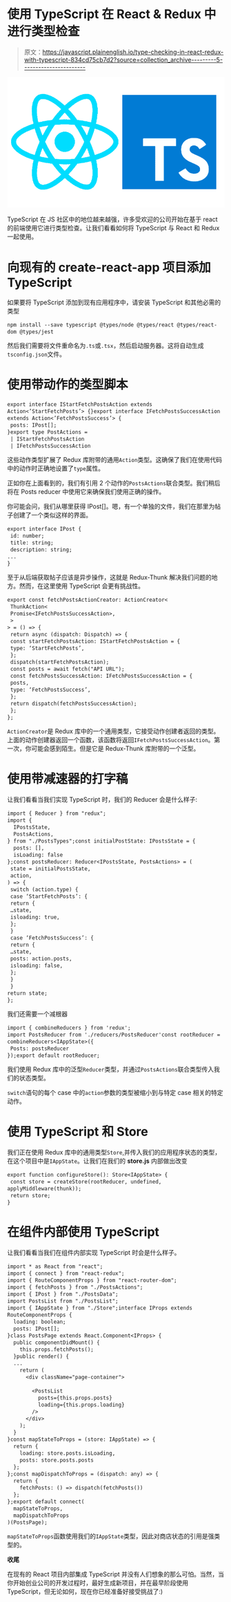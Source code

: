 # 使用 TypeScript 在 React & Redux 中进行类型检查

> 原文：<https://javascript.plainenglish.io/type-checking-in-react-redux-with-typescript-834cd75cb7d2?source=collection_archive---------5----------------------->

![](img/563bfcf77af004cd9b9bc96ce0dc9d50.png)

TypeScript 在 JS 社区中的地位越来越强，许多受欢迎的公司开始在基于 react 的前端使用它进行类型检查。让我们看看如何将 TypeScript 与 React 和 Redux 一起使用。

# **向现有的 create-react-app 项目添加 TypeScript**

如果要将 TypeScript 添加到现有应用程序中，请安装 TypeScript 和其他必需的类型

```
npm install --save typescript @types/node @types/react @types/react-dom @types/jest
```

然后我们需要将文件重命名为`.ts`或`.tsx`，然后启动服务器。这将自动生成`tsconfig.json`文件。

# **使用带动作的类型脚本**

```
export interface IStartFetchPostsAction extends Action<’StartFetchPosts’> {}export interface IFetchPostsSuccessAction extends Action<’FetchPostsSuccess’> {
 posts: IPost[];
}export type PostActions =
 | IStartFetchPostsAction
 | IFetchPostsSuccessAction
```

这些动作类型扩展了 Redux 库附带的通用`Action`类型。这确保了我们在使用代码中的动作时正确地设置了`type`属性。

正如你在上面看到的，我们有引用 2 个动作的`PostsActions`联合类型。我们稍后将在 Posts reducer 中使用它来确保我们使用正确的操作。

你可能会问，我们从哪里获得 IPost[]。嗯，有一个单独的文件，我们在那里为帖子创建了一个类似这样的界面。

```
export interface IPost {
 id: number;
 title: string;
 description: string;
...
}
```

至于从后端获取帖子应该是异步操作，这就是 Redux-Thunk 解决我们问题的地方。然而，在这里使用 TypeScript 会更有挑战性。

```
export const fetchPostsActionCreator: ActionCreator<
 ThunkAction<
 Promise<IFetchPostsSuccessAction>, 
 >
> = () => {
 return async (dispatch: Dispatch) => {
 const startFetchPostsAction: IStartFetchPostsAction = {
 type: ‘StartFetchPosts’,
 };
 dispatch(startFetchPostsAction);
 const posts = await fetch("API URL");
 const fetchPostsSuccessAction: IFetchPostsSuccessAction = {
 posts,
 type: ‘FetchPostsSuccess’,
 };
 return dispatch(fetchPostsSuccessAction);
 };
};
```

`ActionCreator`是 Redux 库中的一个通用类型，它接受动作创建者返回的类型。上面的动作创建器返回一个函数，该函数将返回`IFetchPostsSuccessAction`。第一次，你可能会感到陌生。但是它是 Redux-Thunk 库附带的一个泛型。

# **使用带减速器的打字稿**

让我们看看当我们实现 TypeScript 时，我们的 Reducer 会是什么样子:

```
import { Reducer } from "redux";
import {
  IPostsState,
  PostsActions,
} from "./PostsTypes";const initialPostState: IPostsState = {
  posts: [],
  isLoading: false
};const postsReducer: Reducer<IPostsState, PostsActions> = (
 state = initialPostsState,
 action,
) => {
 switch (action.type) {
 case ‘StartFetchPosts’: {
 return {
 …state,
 isloading: true,
 };
 }
 case ‘FetchPostsSuccess’: {
 return {
 …state,
 posts: action.posts,
 isloading: false,
 };
 }
 }
return state;
};
```

我们还需要一个减根器

```
import { combineReducers } from 'redux';
import PostsReducer from './reducers/PostsReducer'const rootReducer = combineReducers<IAppState>({
 Posts: postsReducer
});export default rootReducer;
```

我们使用 Redux 库中的泛型`Reducer`类型，并通过`PostsActions`联合类型传入我们的状态类型。

`switch`语句的每个 case 中的`action`参数的类型被缩小到与特定 case 相关的特定动作。

# **使用 TypeScript 和 Store**

我们正在使用 Redux 库中的通用类型`Store`,并传入我们的应用程序状态的类型，在这个项目中是`IAppState`。让我们在我们的 **store.js** 内部做出改变

```
export function configureStore(): Store<IAppState> {
 const store = createStore(rootReducer, undefined, applyMiddleware(thunk));
 return store;
}
```

# 在组件内部使用 TypeScript

让我们看看当我们在组件内部实现 TypeScript 时会是什么样子。

```
import * as React from "react";
import { connect } from "react-redux";
import { RouteComponentProps } from "react-router-dom";
import { fetchPosts } from "./PostsActions";
import { IPost } from "./PostsData";
import PostsList from "./PostsList";
import { IAppState } from "./Store";interface IProps extends RouteComponentProps {
  loading: boolean;
  posts: IPost[];
}class PostsPage extends React.Component<IProps> {
  public componentDidMount() {
    this.props.fetchPosts();
  }public render() {
  ...
    return (
      <div className="page-container">

        <PostsList
          posts={this.props.posts}
          loading={this.props.loading}
        />
      </div>
    );
  }
}const mapStateToProps = (store: IAppState) => {
  return {
    loading: store.posts.isLoading,
    posts: store.posts.posts
  };
};const mapDispatchToProps = (dispatch: any) => {
  return {
    fetchPosts: () => dispatch(fetchPosts())
  };
};export default connect(
  mapStateToProps,
  mapDispatchToProps
)(PostsPage);
```

`mapStateToProps`函数使用我们的`IAppState`类型，因此对商店状态的引用是强类型的。

**收尾**

在现有的 React 项目内部集成 TypeScript 并没有人们想象的那么可怕。当然，当你开始创业公司的开发过程时，最好生成新项目，并在最早阶段使用 TypeScript，但无论如何，现在你已经准备好接受挑战了:)